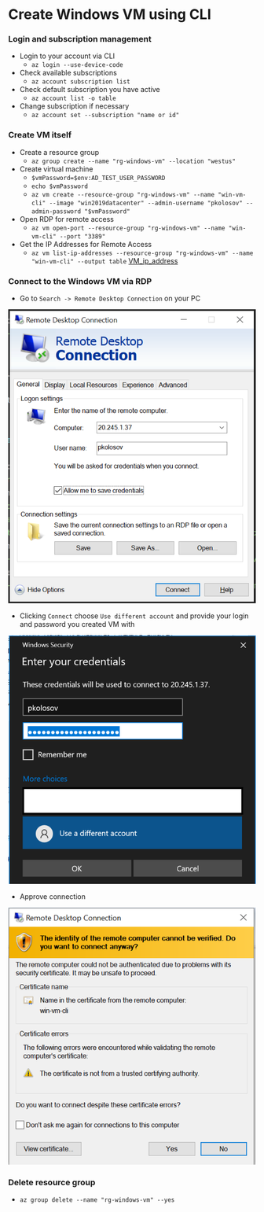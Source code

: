 ﻿# Create Windows VM using CLI

### Login and subscription management

- Login to your account via CLI
    - `az login --use-device-code`
- Check available subscriptions
    - `az account subscription list`
- Check default subscription you have active
    - `az account list -o table`
- Change subscription if necessary
    - `az account set --subscription "name or id"`

### Create VM itself

- Create a resource group
    - `az group create --name "rg-windows-vm" --location "westus"`
- Create virtual machine
    - `$vmPassword=$env:AD_TEST_USER_PASSWORD`
    - `echo $vmPassword`
    - `az vm create --resource-group "rg-windows-vm" --name "win-vm-cli" --image "win2019datacenter" --admin-username "pkolosov" --admin-password "$vmPassword"`
- Open RDP for remote access
    - `az vm open-port --resource-group "rg-windows-vm" --name "win-vm-cli" --port "3389"`
- Get the IP Addresses for Remote Access
    - `az vm list-ip-addresses --resource-group "rg-windows-vm" --name "win-vm-cli" --output table`
      [VM_ip_address](./img/01_get_vm_ip_address.PNG)

### Connect to the Windows VM via RDP

- Go to `Search -> Remote Desktop Connection` on your PC

![RDP_page_1](./img/02_launch_rdp_expand_options.PNG)

- Clicking `Connect` choose `Use different account`
  and provide your login and password you created VM with

![RDP_different_account](./img/03_login_page_use_different_account.png)

- Approve connection

![Approve_connection](./img/04_approve_commection.PNG)

### Delete resource group

- `az group delete --name "rg-windows-vm" --yes`